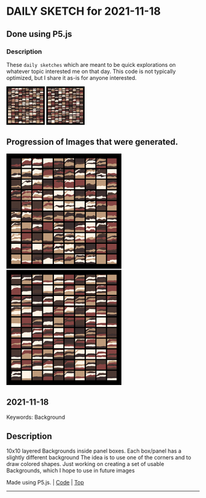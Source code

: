 # DAILY SKETCH for 2021-11-18

## Done using P5.js

### Description

These `daily sketches` which are meant to be quick explorations     on whatever topic interested me on that day. This code is not typically optimized, but I share it as-is     for anyone interested.

<img src = 'images/keep_2021-11-18-11-40-13.png' width = '100'> <img src = 'images/keep_2021-11-18-11-42-51.png' width = '100'> 

## Progression of Images that were generated.

<img src = 'images/keep_2021-11-18-11-40-13.png' width = '300'> 
<img src = 'images/keep_2021-11-18-11-42-51.png' width = '300'> 




## 2021-11-18
Keywords: Background
 

## Description 

 10x10 layered Backgrounds inside panel boxes. Each box/panel has a slightly different background
 The idea is to use one of the corners and to draw colored shapes. 
 Just working on creating a set of usable Backgrounds, which I hope to use in future images 

Made using P5.js. | [Code](2021/2021-11-18/) | [Top](#daily-sketches) 

-----

